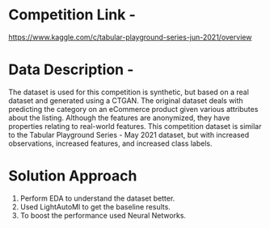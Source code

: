 # Competition Link - 
https://www.kaggle.com/c/tabular-playground-series-jun-2021/overview

# Data Description - 
The dataset is used for this competition is synthetic, but based on a real dataset and generated using a CTGAN. The original dataset deals with predicting the category on an eCommerce product given various attributes about the listing. Although the features are anonymized, they have properties relating to real-world features.
This competition dataset is similar to the Tabular Playground Series - May 2021 dataset, but with increased observations, increased features, and increased class labels.

# Solution Approach
1. Perform EDA to understand the dataset better. 
1. Used LightAutoMl to get the baseline results. 
1. To boost the performance used Neural Networks.
